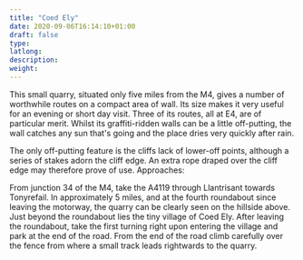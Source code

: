 ```yaml
---
title: "Coed Ely"
date: 2020-09-06T16:14:10+01:00
draft: false
type: 
latlong:
description:
weight:
---
```


This small quarry, situated only five miles from the M4, gives a number of worthwhile routes on a compact area of wall. Its size makes it very useful for an evening or short day visit. Three of its routes, all at E4, are of particular merit. Whilst its graffiti-ridden walls can be a little off-putting, the wall catches any sun that's going and the place dries very quickly after rain.

The only off-putting feature is the cliffs lack of lower-off points, although a series of stakes adorn the cliff edge. An extra rope draped over the cliff edge may therefore prove of use.
Approaches:

From junction 34 of the M4, take the A4119 through Llantrisant towards Tonyrefail. In approximately 5 miles, and at the fourth roundabout since leaving the motorway, the quarry can be clearly seen on the hillside above. Just beyond the roundabout lies the tiny village of Coed Ely.
After leaving the roundabout, take the first turning right upon entering the village and park at the end of the road. From the end of the road climb carefully over the fence from where a small track leads rightwards to the quarry.